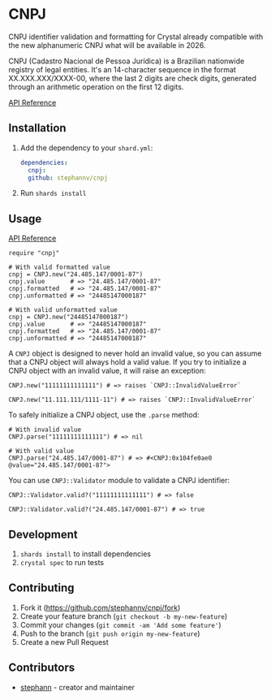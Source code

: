 # CNPJ

CNPJ identifier validation and formatting for Crystal already compatible
with the new alphanumeric CNPJ what will be available in 2026.

CNPJ (Cadastro Nacional de Pessoa Jurídica) is a Brazilian nationwide registry
of legal entities. It's an 14-character sequence in the format
XX.XXX.XXX/XXXX-00, where the last 2 digits are check digits, generated
through an arithmetic operation on the first 12 digits.

[API Reference](https://crystaldoc.info/github/stephannv/cnpj)

## Installation

1. Add the dependency to your `shard.yml`:

   ```yaml
   dependencies:
     cnpj:
     github: stephannv/cnpj
   ```

2. Run `shards install`

## Usage

[API Reference](https://crystaldoc.info/github/stephannv/cnpj)

```crystal
require "cnpj"

# With valid formatted value
cnpj = CNPJ.new("24.485.147/0001-87")
cnpj.value       # => "24.485.147/0001-87"
cnpj.formatted   # => "24.485.147/0001-87"
cnpj.unformatted # => "24485147000187"

# With valid unformatted value
cnpj = CNPJ.new("24485147000187")
cnpj.value       # => "24485147000187"
cnpj.formatted   # => "24.485.147/0001-87"
cnpj.unformatted # => "24485147000187"
```

A `CNPJ` object is designed to never hold an invalid value, so you can assume
that a CNPJ object will always hold a valid value. If you try to initialize a
CNPJ object with an invalid value, it will raise an exception:

```crystal
CNPJ.new("11111111111111") # => raises `CNPJ::InvalidValueError`

CNPJ.new("11.111.111/1111-11") # => raises `CNPJ::InvalidValueError`
```

To safely initialize a CNPJ object, use the `.parse` method:
```crystal
# With invalid value
CNPJ.parse("11111111111111") # => nil

# With valid value
CNPJ.parse("24.485.147/0001-87") # => #<CNPJ:0x104fe0ae0 @value="24.485.147/0001-87">
```

You can use `CNPJ::Validator` module to validate a CNPJ identifier:
```crystal
CNPJ::Validator.valid?("11111111111111") # => false

CNPJ::Validator.valid?("24.485.147/0001-87") # => true
```

## Development

1. `shards install` to install dependencies
2. `crystal spec` to run tests

## Contributing

1. Fork it (<https://github.com/stephannv/cnpj/fork>)
2. Create your feature branch (`git checkout -b my-new-feature`)
3. Commit your changes (`git commit -am 'Add some feature'`)
4. Push to the branch (`git push origin my-new-feature`)
5. Create a new Pull Request

## Contributors

- [stephann](https://github.com/stephannv) - creator and maintainer
